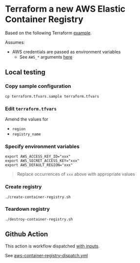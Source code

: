 # Terraform a new AWS Elastic Container Registry

Based on the following Terraform [example](https://registry.terraform.io/providers/hashicorp/aws/latest/docs/resources/ecr_repository#example-usage).

Assumes:

* AWS credentials are passed as environment variables
  * See `AWS_*` arguments [here](https://registry.terraform.io/providers/hashicorp/aws/latest/docs#environment-variables)


## Local testing

### Copy sample configuration

```
cp terraform.tfvars.sample terraform.tfvars
```

### Edit `terraform.tfvars`

Amend the values for

* `region`
* `registry_name`


### Specify environment variables

```
export AWS_ACCESS_KEY_ID="xxx"
export AWS_SECRET_ACCESS_KEY="xxx"
export AWS_DEFAULT_REGION="xxx"
```
> Replace occurrences of `xxx` above with appropriate values

### Create registry

```
./create-container-registry.sh
```

### Teardown registry

```
./destroy-container-registry.sh
```


## Github Action

This action is workflow dispatched [with inputs](https://docs.github.com/en/actions/using-workflows/workflow-syntax-for-github-actions#onworkflow_dispatchinputs).

See [aws-container-registry-dispatch.yml](https://github.com/clicktruck/aws-actions/.github/workflows/aws-container-registry-dispatch.yml)
